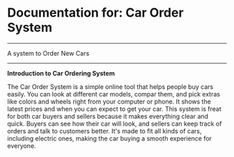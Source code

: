 # Documentation for: Car Order System

---

A system to Order New Cars

---

**Introduction to Car Ordering System**

The Car Order System is a simple online tool that helps people buy cars easily. You can look at different car models, compar them, and pick extras like colors and wheels right from your computer or phone. It shows the latest prices and when you can expect to get your car. This system is freat for both car buyers and sellers because it makes everything clear and quick. Buyers can see how their car will look, and sellers can keep track of orders and talk to customers better. It's made to fit all kinds of cars, including electric ones, making the car buying a smooth experience for everyone.
